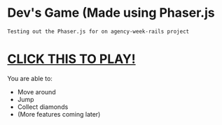 # Dev's Game (Made using Phaser.js
```
Testing out the Phaser.js for on agency-week-rails project
```
# [**CLICK THIS TO PLAY!**](https://mahmedov.com/phaser-game "Dev's Game")

You are able to:
- Move around
- Jump
- Collect diamonds
- (More features coming later)
